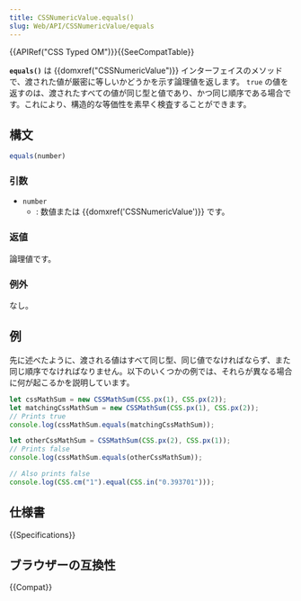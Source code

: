 ```yaml
---
title: CSSNumericValue.equals()
slug: Web/API/CSSNumericValue/equals
---
```


{{APIRef("CSS Typed OM")}}{{SeeCompatTable}}

**`equals()`** は {{domxref("CSSNumericValue")}} インターフェイスのメソッドで、渡された値が厳密に等しいかどうかを示す論理値を返します。 `true` の値を返すのは、渡されたすべての値が同じ型と値であり、かつ同じ順序である場合です。これにより、構造的な等価性を素早く検査することができます。

## 構文

```js
equals(number)
```

### 引数

- `number`
  - : 数値または {{domxref('CSSNumericValue')}} です。

### 返値

論理値です。

### 例外

なし。

## 例

先に述べたように、渡される値はすべて同じ型、同じ値でなければならず、また同じ順序でなければなりません。以下のいくつかの例では、それらが異なる場合に何が起こるかを説明しています。

```js
let cssMathSum = new CSSMathSum(CSS.px(1), CSS.px(2));
let matchingCssMathSum = new CSSMathSum(CSS.px(1), CSS.px(2));
// Prints true
console.log(cssMathSum.equals(matchingCssMathSum));

let otherCssMathSum = CSSMathSum(CSS.px(2), CSS.px(1));
// Prints false
console.log(cssMathSum.equals(otherCssMathSum));

// Also prints false
console.log(CSS.cm("1").equal(CSS.in("0.393701")));
```

## 仕様書

{{Specifications}}

## ブラウザーの互換性

{{Compat}}
